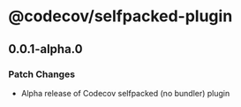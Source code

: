 # @codecov/selfpacked-plugin

## 0.0.1-alpha.0

### Patch Changes

- Alpha release of Codecov selfpacked (no bundler) plugin
